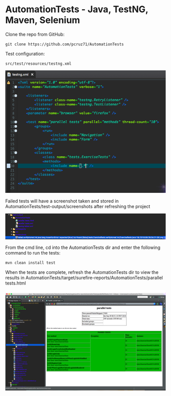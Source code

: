 # AutomationTests - Java, TestNG, Maven, Selenium 

Clone the repo from GitHub: 

	git clone https://github.com/pcruz71/AutomationTests
	
Test configuration:

	src/test/resources/testng.xml
	
![Alt text](https://github.com/pcruz71/AutomationTests/blob/master/AutomationTests/readme/testng.png?raw=true)

Failed tests will have  a screenshot taken and stored in AutomationTests/test-output/screenshots after refreshing the project

![Alt text](https://github.com/pcruz71/AutomationTests/blob/master/AutomationTests/readme/testFailedPic.png?raw=true)

From the cmd line, cd into the AutomationTests dir and enter the following command to run the tests:

	mvn clean install test

When the tests are complete, refresh the AutomationTests dir to view the results in AutomationTests/target/surefire-reports/AutomationTests/parallel tests.html

![Alt text](https://github.com/pcruz71/AutomationTests/blob/master/AutomationTests/readme/testReport.png?raw=true)

